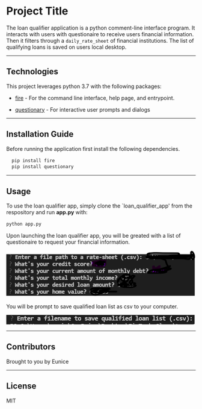 # Project Title

The loan qualifier application is a python comment-line interface program.  It interacts with users with questionaire to receive users financial information.  Then it filters through a `daily_rate_sheet` of financial institutions. The list of qualifying loans is saved on users local desktop.

---

## Technologies


This project leverages python 3.7 with the following packages:

* [fire](https://github.com/google/python-fire) - For the command line interface, help page, and entrypoint.

* [questionary](https://github.com/tmbo/questionary) - For interactive user prompts and dialogs

---

## Installation Guide

Before running the application first install the following dependencies.

```python
  pip install fire
  pip install questionary
```


---

## Usage

To use the loan qualifier app, simply clone the `loan_qualifier_app' from the respository and run **app.py** with:

```python
python app.py
```

Upon launching the loan qualifier app, you will be greated with a list of questionaire to request your financial information.

![greet](Images/greet.png)

You will be prompt to save qualified loan list as csv to your computer.

![output](images/output.png)




---

## Contributors

Brought to you by Eunice

---

## License

MIT